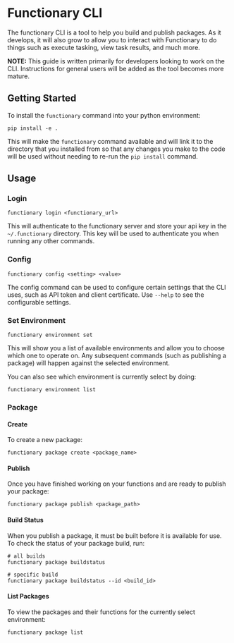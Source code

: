 # Functionary CLI

The functionary CLI is a tool to help you build and publish packages. As it
develops, it will also grow to allow you to interact with Functionary to do
things such as execute tasking, view task results, and much more.

**NOTE:** This guide is written primarily for developers looking to work on the
CLI. Instructions for general users will be added as the tool becomes more
mature.

## Getting Started

To install the `functionary` command into your python environment:

```shell
pip install -e .
```

This will make the `functionary` command available and will link it to the
directory that you installed from so that any changes you make to the code will
be used without needing to re-run the `pip install` command.

## Usage

### Login

```shell
functionary login <functionary_url>
```

This will authenticate to the functionary server and store your api key in the
`~/.functionary` directory. This key will be used to authenticate you when
running any other commands.

### Config

```shell
functionary config <setting> <value>
```

The config command can be used to configure certain settings that the CLI uses,
such as API token and client certificate. Use `--help` to see the configurable
settings.

### Set Environment

```shell
functionary environment set
```

This will show you a list of available environments and allow you to choose
which one to operate on. Any subsequent commands (such as publishing a package)
will happen against the selected environment.

You can also see which environment is currently select by doing:

```shell
functionary environment list
```

### Package

#### Create

To create a new package:

```shell
functionary package create <package_name>
```

#### Publish

Once you have finished working on your functions and are ready to publish your
package:

```shell
functionary package publish <package_path>
```

#### Build Status

When you publish a package, it must be built before it is available for use. To
check the status of your package build, run:

```shell
# all builds
functionary package buildstatus

# specific build
functionary package buildstatus --id <build_id>
```

#### List Packages

To view the packages and their functions for the currently select environment:

```shell
functionary package list
```
